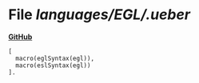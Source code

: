 # File _languages/EGL/.ueber_
**[GitHub](https://github.com/softlang/yas/blob/master/languages/EGL/.ueber)**
```
[
  macro(eglSyntax(egl)),
  macro(eslSyntax(egl))
].

```

